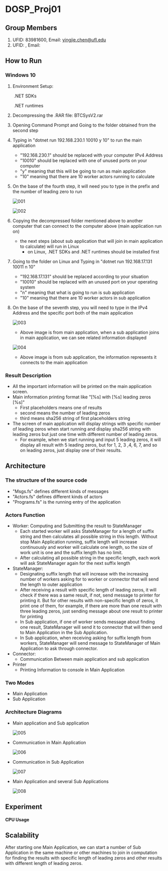 # DOSP_Proj01

## Group Members

1. UFID: 83981600, Email: yingjie.chen@ufl.edu
2. UFID: , Email: 

## How to Run

### Windows 10

1. Environment Setup: 

   ​	.NET SDKs

   ​	.NET runtimes

2. Decompressing the .RAR file: BTCSysV2.rar 

3. Opening Command Prompt and Going to the folder obtained from the second step

4. Typing in "dotnet run 192.168.230.1 10010 y 10" to run the main application

   - "192.168.230.1" should be replaced with your computer IPv4 Address
   - "10010" should be replaced with one of unused ports on your computer
   - "y" meaning that this will be going to run as main application
   - "10" meaning that there are 10 worker actors running to calculate
   
5. On the base of the fourth step, it will need you to type in the prefix and the number of leading zero to run

   ![001](.\images\001.png)

   ![002](.\images\002.png)

6. Copying the decompressed folder mentioned above to another computer that can connect to the computer above (main application run on) 

   - the next steps (about sub application that will join in main application to calculate) will run in Linux
     - on Linux, .NET SDKs and .NET runtimes should be installed first

7. Going to the folder on Linux and Typing in "dotnet run 192.168.17.131 10011 n 10"

   - "192.168.17.131" should be replaced according to your situation
   - "10010" should be replaced with an unused port on your operating system
   - "n" meaning that what is going to run is sub application
   - "10" meaning that there are 10 worker actors in sub application

8. On the base of the seventh step, you will need to type in the IPv4 Address and the specific port  both of the main application 

   ![003](.\images\003.png)

   - Above image is from main application, when a sub application joins in main application, we can see related information displayed

   ![004](.\images\004.png)

   - Above image is from sub application, the information represents it connects to the main application

### Result Description

- All the important information will be printed on the main application screen.
- Main information printing format like "[%s] with [%s] leading zeros [%s]"
  - First placeholders means one of results
  - second means the number of leading zeros
  - third means sha256 string of first placeholders string
- The screen of main application will display strings with specific number of leading zeros when start running and display sha256 string with leading zeros but just one time with different number of leading zeros.
  - For example, when we start running and input 5 leading zeros, it will display all result with 5 leading zeros, but for 1, 2, 3 ,4, 6, 7, and so on leading zeros, just display one of their results.



## Architecture

### The structure of the source code

- "Msgs.fs" defines different kinds of messages
- "Actors.fs" defines different kinds of actors
- "Programs.fs" is the running entry of the application

### Actors Function

- Worker: Computing and Submitting the result to StateManager
  - Each started worker will asks StateManager for a length of suffix string and then calculates all possible string in this length. Without stop Main Application running, suffix length will increase continuously and worker will calculate one length, so the size of work unit is one and the suffix length has no limit.
  - After calculating all possible string in the specific length, each work will ask StateManager again for the next suffix length
- StateManager: 
  - Designating suffix length that will increase with the increasing number of workers asking for to worker or connector that will send the length to outer application
  - After receiving a result with specific length of leading zeros, it will check if there was a same result, if not, send message to printer for printing it. But for other results with non-specific length of zeros, it print one of them, for example, if there are more than one result with three leading zeros, just sending message about one result to printer for printing
  - In Sub application, if one of worker sends message about finding one result, StateManager will send it to connector that will then send to Main Application in the Sub Application.
  - In Sub application, when receiving asking for suffix length from workers, StateManager will send message to StateManager of Main Application to ask through connector.
- Connector:
  - Communication Between main application and sub application
- Printer
  - Printing Information to console in Main Application

### Two Modes 

- Main Application
- Sub Application

### Architecture Diagrams

- Main application and Sub application

  ![005](.\images\005.png)

- Communication in Main Application

  ![006](.\images\006.png)

- Communication in Sub Application

  ![007](.\images\007.png)

- Main Application and several Sub Applications

  ![008](.\images\008.png)

## Experiment



#### CPU Usage







## Scalability

After starting one Main Application, we can start a number of Sub Application in the same machine or other machines to join in computation for finding the results with specific length of leading zeros and other results with different length of leading zeros.





